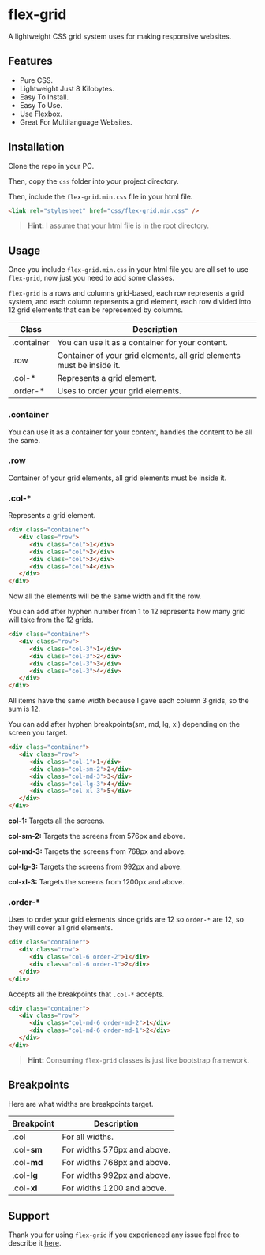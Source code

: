 # flex-grid

A lightweight CSS grid system uses for making responsive websites.

## Features

-  Pure CSS.
-  Lightweight Just 8 Kilobytes.
-  Easy To Install.
-  Easy To Use.
-  Use Flexbox.
-  Great For Multilanguage Websites. <!-- NEED -->

## Installation

Clone the repo in your PC.

Then, copy the `css` folder into your project directory.

Then, include the `flex-grid.min.css` file in your html file.

```html
<link rel="stylesheet" href="css/flex-grid.min.css" />
```

> **Hint:** I assume that your html file is in the root directory.

## Usage

Once you include `flex-grid.min.css` in your html file you are all set to use `flex-grid`, now just you need to add some classes.

`flex-grid` is a rows and columns grid-based, each row represents a grid system, and each column represents a grid element, each row divided into 12 grid elements that can be represented by columns.

| Class      | Description                                                           |
| ---------- | --------------------------------------------------------------------- |
| .container | You can use it as a container for your content.                       |
| .row       | Container of your grid elements, all grid elements must be inside it. |
| .col-\*    | Represents a grid element.                                            |
| .order-\*  | Uses to order your grid elements.                                     |

### .container

You can use it as a container for your content, handles the content to be all the same.

### .row

Container of your grid elements, all grid elements must be inside it.

### .col-\*

Represents a grid element.

```html
<div class="container">
   <div class="row">
      <div class="col">1</div>
      <div class="col">2</div>
      <div class="col">3</div>
      <div class="col">4</div>
   </div>
</div>
```

Now all the elements will be the same width and fit the row.

You can add after hyphen number from 1 to 12 represents how many grid will take from the 12 grids.

```html
<div class="container">
   <div class="row">
      <div class="col-3">1</div>
      <div class="col-3">2</div>
      <div class="col-3">3</div>
      <div class="col-3">4</div>
   </div>
</div>
```

All items have the same width because I gave each column 3 grids, so the sum is 12.

You can add after hyphen breakpoints(sm, md, lg, xl) depending on the screen you target.

```html
<div class="container">
   <div class="row">
      <div class="col-1">1</div>
      <div class="col-sm-2">2</div>
      <div class="col-md-3">3</div>
      <div class="col-lg-3">4</div>
      <div class="col-xl-3">5</div>
   </div>
</div>
```

**col-1:** Targets all the screens.

**col-sm-2:** Targets the screens from 576px and above.

**col-md-3:** Targets the screens from 768px and above.

**col-lg-3:** Targets the screens from 992px and above.

**col-xl-3:** Targets the screens from 1200px and above.

### .order-\*

Uses to order your grid elements since grids are 12 so `order-*` are 12, so they will cover all grid elements.

```html
<div class="container">
   <div class="row">
      <div class="col-6 order-2">1</div>
      <div class="col-6 order-1">2</div>
   </div>
</div>
```

Accepts all the breakpoints that `.col-*` accepts.

```html
<div class="container">
   <div class="row">
      <div class="col-md-6 order-md-2">1</div>
      <div class="col-md-6 order-md-1">2</div>
   </div>
</div>
```

> **Hint:** Consuming `flex-grid` classes is just like bootstrap framework.

## Breakpoints

Here are what widths are breakpoints target.

| Breakpoint  | Description                 |
| ----------- | --------------------------- |
| .col        | For all widths.             |
| .col-**sm** | For widths 576px and above. |
| .col-**md** | For widths 768px and above. |
| .col-**lg** | For widths 992px and above. |
| .col-**xl** | For widths 1200 and above.  |

## Support

Thank you for using `flex-grid` if you experienced any issue feel free to describe it [here](https://github.com/gitmhd/flex-grid/issues).
